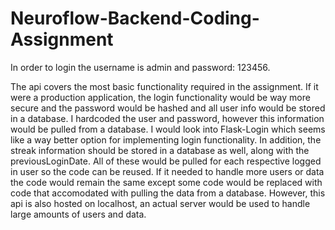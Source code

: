 # Neuroflow-Backend-Coding-Assignment

In order to login the username is admin and password: 123456.

The api covers the most basic functionality required in the assignment. If it were a production application, the login functionality would be way more secure and the password would be hashed and all user info would be stored in a database. I hardcoded the user and password, however this information would be pulled from a database. I would look into Flask-Login which seems like a way better option for implementing login functionality. In addition, the streak information should be stored in a database as well, along with the previousLoginDate. All of these would be pulled for each respective logged in user so the code can be reused. If it needed to handle more users or data the code would remain the same except some code would be replaced with code that accomodated with pulling the data from a database. However, this api is also hosted on localhost, an actual server would be used to handle large amounts of users and data.

